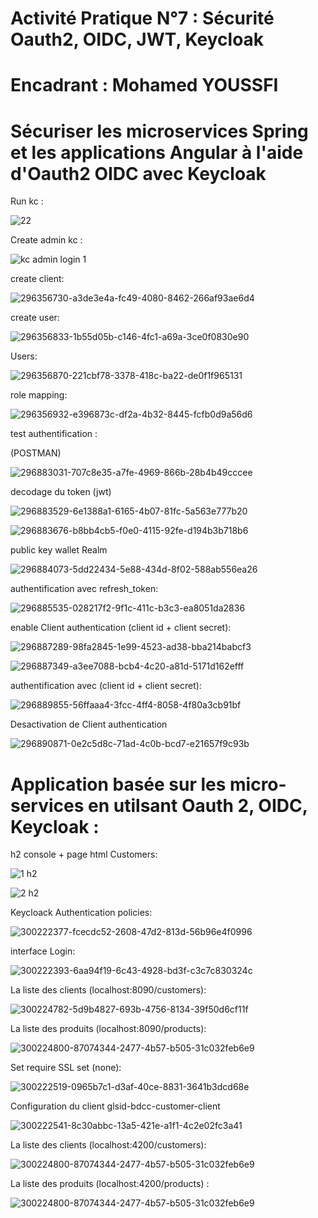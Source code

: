 # Activité Pratique N°7 : Sécurité Oauth2, OIDC, JWT, Keycloak
# Encadrant : Mohamed YOUSSFI


# Sécuriser les microservices Spring et les applications Angular à l'aide d'Oauth2 OIDC avec Keycloak


Run kc :

![22](https://github.com/Abderrahmane55/ellaouzi_abderrahmane_JEE2/assets/107000262/1399d645-a6b7-4fe4-80de-ab61f874fa6e)

 Create admin kc :

![kc admin login 1](https://github.com/Abderrahmane55/ellaouzi_abderrahmane_JEE2/assets/107000262/5f5bbbb9-024b-4c22-8c00-bfc03c17eae7)


create client:

![296356730-a3de3e4a-fc49-4080-8462-266af93ae6d4](https://github.com/Abderrahmane55/ellaouzi_abderrahmane_JEE2/assets/107000262/3c17c138-ab58-4d42-9bb2-bb2319ceeb01)


create user:

![296356833-1b55d05b-c146-4fc1-a69a-3ce0f0830e90](https://github.com/Abderrahmane55/ellaouzi_abderrahmane_JEE2/assets/107000262/736d3f0e-8d85-4e47-b193-a9c562de7b37)



Users:


![296356870-221cbf78-3378-418c-ba22-de0f1f965131](https://github.com/Abderrahmane55/ellaouzi_abderrahmane_JEE2/assets/107000262/a1a2ef6a-66c7-4c71-b99b-a9b144402360)


role mapping:

![296356932-e396873c-df2a-4b32-8445-fcfb0d9a56d6](https://github.com/Abderrahmane55/ellaouzi_abderrahmane_JEE2/assets/107000262/a297509e-738b-4ee9-b65f-67fa36345795)



test authentification :

(POSTMAN)


![296883031-707c8e35-a7fe-4969-866b-28b4b49cccee](https://github.com/Abderrahmane55/ellaouzi_abderrahmane_JEE2/assets/107000262/6be0a2b0-f1fd-46f3-b27d-b1d367fa50f6)


decodage du token (jwt)


![296883529-6e1388a1-6165-4b07-81fc-5a563e777b20](https://github.com/Abderrahmane55/ellaouzi_abderrahmane_JEE2/assets/107000262/c0c42171-5a5c-4be7-839c-082ed9205375)


![296883676-b8bb4cb5-f0e0-4115-92fe-d194b3b718b6](https://github.com/Abderrahmane55/ellaouzi_abderrahmane_JEE2/assets/107000262/9ddd3e68-ea98-4f92-aef8-09c6bb6b679b)



public key wallet Realm


![296884073-5dd22434-5e88-434d-8f02-588ab556ea26](https://github.com/Abderrahmane55/ellaouzi_abderrahmane_JEE2/assets/107000262/2d493ca3-b7f3-4c36-b9bd-807806468b7e)


authentification avec refresh_token:


![296885535-028217f2-9f1c-411c-b3c3-ea8051da2836](https://github.com/Abderrahmane55/ellaouzi_abderrahmane_JEE2/assets/107000262/ed749af4-0911-4144-ae8e-4b7596b80d7e)



enable Client authentication (client id + client secret):

![296887289-98fa2845-1e99-4523-ad38-bba214babcf3](https://github.com/Abderrahmane55/ellaouzi_abderrahmane_JEE2/assets/107000262/61ac6d39-e497-4775-b190-f7c552366050)


![296887349-a3ee7088-bcb4-4c20-a81d-5171d162efff](https://github.com/Abderrahmane55/ellaouzi_abderrahmane_JEE2/assets/107000262/60f2d396-3ff4-4bd1-a2ea-f7318d7b490a)


authentification avec (client id + client secret):


![296889855-56ffaaa4-3fcc-4ff4-8058-4f80a3cb91bf](https://github.com/Abderrahmane55/ellaouzi_abderrahmane_JEE2/assets/107000262/667b65e3-8358-4fd7-824a-b737b325f436)



Desactivation de Client authentication


![296890871-0e2c5d8c-71ad-4c0b-bcd7-e21657f9c93b](https://github.com/Abderrahmane55/ellaouzi_abderrahmane_JEE2/assets/107000262/37d44a3c-4efa-4ac8-9471-eb32513cdaf5)



# Application basée sur les micro-services en utilsant Oauth 2, OIDC, Keycloak :


h2 console + page html Customers:

![1 h2](https://github.com/Abderrahmane55/ellaouzi_abderrahmane_JEE2/assets/107000262/d8355b83-8c38-41ab-b351-bddf4fd99015)


![2 h2](https://github.com/Abderrahmane55/ellaouzi_abderrahmane_JEE2/assets/107000262/fd181624-9497-4249-8305-04d9544ddb7e)


Keycloack Authentication policies:


![300222377-fcecdc52-2608-47d2-813d-56b96e4f0996](https://github.com/Abderrahmane55/ellaouzi_abderrahmane_JEE2/assets/107000262/a36df568-eaa8-4920-8013-e474ef315b35)


interface Login:

![300222393-6aa94f19-6c43-4928-bd3f-c3c7c830324c](https://github.com/Abderrahmane55/ellaouzi_abderrahmane_JEE2/assets/107000262/bc89155d-90d3-4063-83c1-43ca3bb6d4cb)



La liste des clients (localhost:8090/customers):

![300224782-5d9b4827-693b-4756-8134-39f50d6cf11f](https://github.com/Abderrahmane55/ellaouzi_abderrahmane_JEE2/assets/107000262/b7823f9b-0fe2-4c11-b9bd-6c911f77d2fb)




La liste des produits (localhost:8090/products):


![300224800-87074344-2477-4b57-b505-31c032feb6e9](https://github.com/Abderrahmane55/ellaouzi_abderrahmane_JEE2/assets/107000262/66a4bcda-836b-4a40-80f5-0e9e7762b08f)


Set require SSL set (none):

![300222519-0965b7c1-d3af-40ce-8831-3641b3dcd68e](https://github.com/Abderrahmane55/ellaouzi_abderrahmane_JEE2/assets/107000262/30c79199-ebd5-4f91-951f-6f2fbdc7546b)


Configuration du client glsid-bdcc-customer-client

![300222541-8c30abbc-13a5-421e-a1f1-4c2e02fc3a41](https://github.com/Abderrahmane55/ellaouzi_abderrahmane_JEE2/assets/107000262/98b70075-4721-4e04-bce0-15fef5a51ff0)



La liste des clients (localhost:4200/customers):


![300224800-87074344-2477-4b57-b505-31c032feb6e9](https://github.com/Abderrahmane55/ellaouzi_abderrahmane_JEE2/assets/107000262/bafd15aa-d01e-4328-9724-1df582a8ab97)



La liste des produits (localhost:4200/products) :


![300224800-87074344-2477-4b57-b505-31c032feb6e9](https://github.com/Abderrahmane55/ellaouzi_abderrahmane_JEE2/assets/107000262/d769b2f4-0cdb-4cd6-8192-13602eea54d5)


